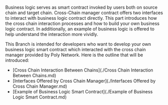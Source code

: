 Business logic serves as smart contract invoked by users both on source chain and target chain. Cross-Chain manager contract offers two interfaces to interact with business logic contract directly. This part introduces how the cross chain interaction processes and how to build your own business logic contract. In additionally, an example of business logic is offered to help understand the interaction more vividly. 

This Branch is intended for developers who want to develop your own business logic smart contract which interacted with the cross chain manager provided by Poly Network. Here is the outline that will be introduced:

- [Cross Chain Interaction Between Chains](./Cross Chain Interaction Between Chains.md)
- [Interfaces Offered by Cross Chain Manager](./Interfaces Offered by Cross Chain Manager.md)
- [Example of Business Logic Smart Contract](./Example of Business Logic Smart Contract.md)

